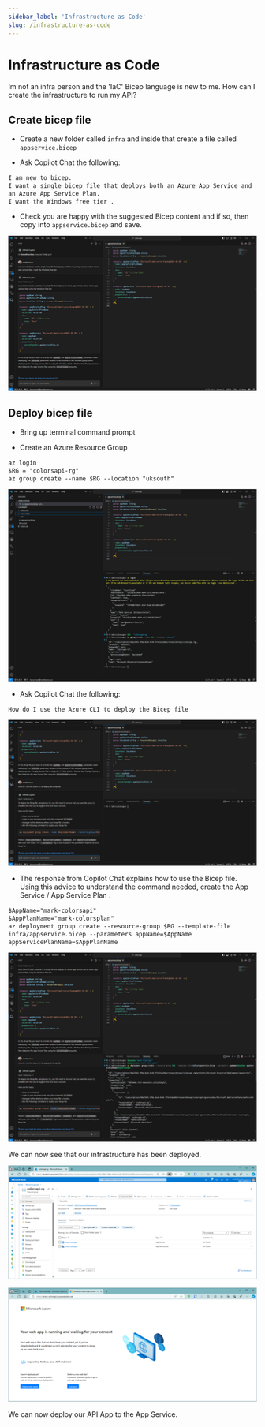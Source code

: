 ```yaml
---
sidebar_label: 'Infrastructure as Code'
slug: /infrastructure-as-code
---
```


# Infrastructure as Code

Im not an infra person and the 'IaC' Bicep language is new to me. How can I create the infrastructure to run my API?


## Create bicep file

- Create a new folder called `infra` and inside that create a file called `appservice.bicep`

- Ask Copilot Chat the following:

```
I am new to bicep.
I want a single bicep file that deploys both an Azure App Service and an Azure App Service Plan. 
I want the Windows free tier .
```

- Check you are happy with the suggested Bicep content and if so, then copy into `appservice.bicep` and save.

![](../images/infra1.png)

## Deploy bicep file

- Bring up terminal command prompt

- Create an Azure Resource Group

```
az login
$RG = "colorsapi-rg"
az group create --name $RG --location "uksouth"  
```

![](../images/infra2.png)


- Ask Copilot Chat the following:

```
How do I use the Azure CLI to deploy the Bicep file 
```

![](../images/infra3.png)

 
- The response from Copilot Chat explains how to use the Bicep file.  Using this advice to understand the command needed, create the App Service / App Service Plan .


```
$AppName="mark-colorsapi"
$AppPlanName="mark-colorsplan"
az deployment group create --resource-group $RG --template-file infra/appservice.bicep --parameters appName=$AppName appServicePlanName=$AppPlanName
```

![alt text](../images/infra4.png)


We can now see that our infrastructure has been deployed. 

![alt text](../images/infra5.png)

![alt text](../images/infra6.png)


We can now deploy our API App to the App Service. 


 
